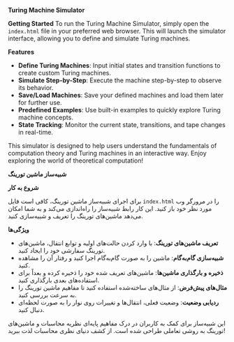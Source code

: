  **Turing Machine Simulator**

**Getting Started**
To run the Turing Machine Simulator, simply open the `index.html` file in your preferred web browser. This will launch the simulator interface, allowing you to define and simulate Turing machines.

**Features**
- **Define Turing Machines**: Input initial states and transition functions to create custom Turing machines.
- **Simulate Step-by-Step**: Execute the machine step-by-step to observe its behavior.
- **Save/Load Machines**: Save your defined machines and load them later for further use.
- **Predefined Examples**: Use built-in examples to quickly explore Turing machine concepts.
- **State Tracking**: Monitor the current state, transitions, and tape changes in real-time.

This simulator is designed to help users understand the fundamentals of computation theory and Turing machines in an interactive way. Enjoy exploring the world of theoretical computation!

**شبیه‌ساز ماشین تورینگ**

 **شروع به کار**
 
برای اجرای شبیه‌ساز ماشین تورینگ، کافی است فایل `index.html` را در مرورگر وب مورد نظر خود باز کنید. این کار رابط شبیه‌ساز را راه‌اندازی می‌کند و به شما امکان می‌دهد ماشین‌های تورینگ را تعریف و شبیه‌سازی کنید.

 **ویژگی‌ها**
- **تعریف ماشین‌های تورینگ**: با وارد کردن حالت‌های اولیه و توابع انتقال، ماشین‌های تورینگ سفارشی خود را ایجاد کنید.
- **شبیه‌سازی گام‌به‌گام**: ماشین را به صورت گام‌به‌گام اجرا کنید و رفتار آن را مشاهده کنید.
- **ذخیره و بارگذاری ماشین‌ها**: ماشین‌های تعریف شده خود را ذخیره کرده و بعداً برای استفاده‌های بعدی بارگذاری کنید.
- **مثال‌های پیش‌فرض**: از مثال‌های ساخته‌شده استفاده کنید تا مفاهیم ماشین تورینگ را به سرعت بررسی کنید.
- **ردیابی وضعیت**: وضعیت فعلی، انتقال‌ها و تغییرات روی نوار را به صورت لحظه‌ای دنبال کنید.

این شبیه‌ساز برای کمک به کاربران در درک مفاهیم پایه‌ای نظریه محاسبات و ماشین‌های تورینگ به روشی تعاملی طراحی شده است. از کشف دنیای نظری محاسبات لذت ببرید!
